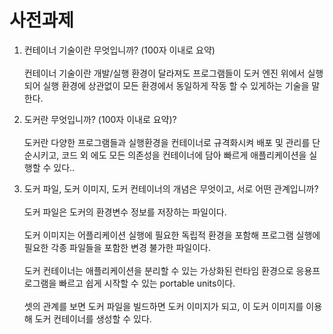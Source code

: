 # 사전과제

1. 컨테이너 기술이란 무엇입니까? (100자 이내로 요약)   
<br>컨테이너 기술이란 개발/실행 환경이 달라져도 프로그램들이 도커 엔진 위에서 실행되어 실행 환경에 상관없이 모든 환경에서 동일하게 작동 할 수 있게하는 기술을 말한다.</br>

2. 도커란 무엇입니까? (100자 이내로 요약)?   
<br>도커란 다양한 프로그램들과 실행환경을 컨테이너로 규격화시켜 배포 및 관리를 단순시키고, 코드 외 에도 모든 의존성을 컨테이너에 담아 빠르게 애플리케이션을 실행할 수 있다..</br>

3. 도커 파일, 도커 이미지, 도커 컨테이너의 개념은 무엇이고, 서로 어떤 관계입니까?   
<br>도커 파일은 도커의 환경변수 정보를 저장하는 파일이다.</br>
<br>도커 이미지는 어플리케이션 실행에 필요한 독립적 환경을 포함해 프로그램 실행에 필요한 각종 파일들을 포함한 변경 불가한 파일이다.</br>
<br>도커 컨테이너는 애플리케이션을 분리할 수 있는 가상화된 런타임 환경으로 응용프로그램을 빠르고 쉽게 시작할 수 있는 portable units이다.</br>
<br> 셋의 관계를 보면 도커 파일을 빌드하면 도커 이미지가 되고, 이 도커 이미지를 이용해 도커 컨테이너를 생성할 수 있다.</br>